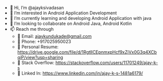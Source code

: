 - 👋 Hi, I’m @ajayksivadasan
- 👀 I’m interested in Android Application Development
- 🌱 I’m currently learning and developing Android Application with java
- 💞️ I’m looking to collaborate on Android Java, Android Kotlin
- 📫 Reach me through
  - 📧 Email: ajaykundukade@gmail.com
  - 📱 Phone: +917025950023
  - 📂 Personal Resume: https://drive.google.com/file/d/1RgtlICEpnmxpHcf9xZjVx0G3q4XCbqiP/view?usp=sharing
  - 🍂 Stack Overflow: https://stackoverflow.com/users/11701249/ajay-k-s
  - 🛒 Linked In: https://www.linkedin.com/in/ajay-k-s-1481a6179/
<!---
ajayksivadasan/ajayksivadasan is a ✨ special ✨ repository because its `README.md` (this file) appears on your GitHub profile.
You can click the Preview link to take a look at your changes.
--->
